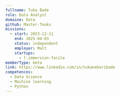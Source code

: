 ```yaml
---
fullname: Tuka Bade
role: Data Analyst
domaine: Data
github: Master-Touks
missions:
  - start: 2023-12-11
    end: 2025-04-03
    status: independent
    employer: Malt
    startups:
      - l-immersion-facile
memberType: beta
link: https://www.linkedin.com/in/tukanebaribade
competences:
  - Data Science
  - Machine learning
  - Python
---
```

